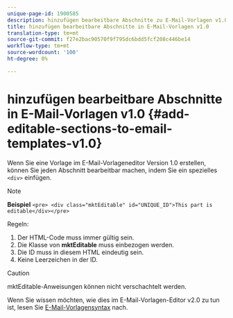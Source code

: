 ```yaml
---
unique-page-id: 1900585
description: hinzufügen bearbeitbare Abschnitte zu E-Mail-Vorlagen v1.0 - Marketing-Dokumente - Produktdokumentation
title: hinzufügen bearbeitbare Abschnitte in E-Mail-Vorlagen v1.0
translation-type: tm+mt
source-git-commit: f27e2bac90570f9f795dc6bdd5fcf208c446be14
workflow-type: tm+mt
source-wordcount: '100'
ht-degree: 0%

---
```



# hinzufügen bearbeitbare Abschnitte in E-Mail-Vorlagen v1.0 {#add-editable-sections-to-email-templates-v1.0}

Wenn Sie eine Vorlage im E-Mail-Vorlageneditor Version 1.0 erstellen, können Sie jeden Abschnitt bearbeitbar machen, indem Sie ein spezielles `<div>` einfügen.

>[!NOTE]
>
>**Beispiel**
>`<pre> <div class="mktEditable" id="UNIQUE_ID">This part is editable</div></pre>`

Regeln:

1. Der HTML-Code muss immer gültig sein.
1. Die Klasse von **mktEditable** muss einbezogen werden.
1. Die ID muss in diesem HTML eindeutig sein.
1. Keine Leerzeichen in der ID.

>[!CAUTION]
>
>mktEditable-Anweisungen können nicht verschachtelt werden.

Wenn Sie wissen möchten, wie dies im E-Mail-Vorlagen-Editor v2.0 zu tun ist, lesen Sie [E-Mail-Vorlagensyntax](/help/marketo/product-docs/email-marketing/general/email-editor-2/email-template-syntax.md) nach.
